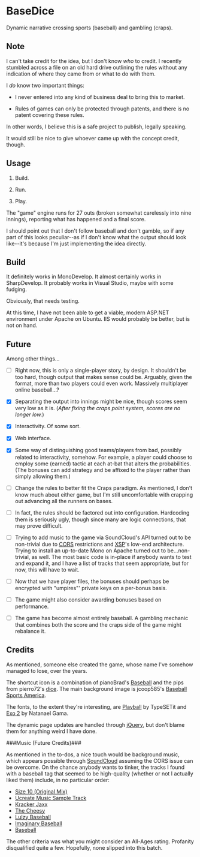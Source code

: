 BaseDice
========

Dynamic narrative crossing sports (baseball) and gambling (craps).

Note
----

I can't take credit for the idea, but I don't know _who_ to credit.  I recently stumbled across a file on an old hard drive outlining the rules without any indication of where they came from or what to do with them.

I _do_ know two important things:

 - I never entered into any kind of business deal to bring this to market.

 - Rules of games can only be protected through patents, and there is no patent covering these rules.

In other words, I believe this is a safe project to publish, legally speaking.

It would still be nice to give whoever came up with the concept credit, though.

Usage
-----

 1. Build.

 2. Run.

 3. Play.

The "game" engine runs for 27 outs (broken somewhat carelessly into nine innings), reporting what has happened and a final score.

I should point out that I don't follow baseball and don't gamble, so if any part of this looks peculiar--as if I don't know what the output should look like--it's because I'm just implementing the idea directly.

Build
-----

It definitely works in MonoDevelop. It almost certainly works in SharpDevelop. It probably works in Visual Studio, maybe with some fudging.

Obviously, that needs testing.

At this time, I have not been able to get a viable, modern ASP.NET environment under Apache on Ubuntu.  IIS would probably be better, but is not on hand.

Future
------

Among other things...

 - [ ] Right now, this is only a single-player story, by design.  It shouldn't be too hard, though output that makes sense could be.  Arguably, given the format, more than two players could even work.  Massively multiplayer online baseball...?

 - [X] Separating the output into innings might be nice, though scores seem very low as it is.  (_After fixing the craps point system, scores are no longer low._)

 - [X] Interactivity.  Of some sort.

 - [X] Web interface.

 - [X] Some way of distinguishing good teams/players from bad, possibly related to interactivity, somehow.  For example, a player could choose to employ some (earned) tactic at each at-bat that alters the probabilities.  (The bonuses can add strategy and be affixed to the player rather than simply allowing them.)

 - [ ] Change the rules to better fit the Craps paradigm.  As mentioned, I don't know much about either game, but I'm still uncomfortable with crapping out advancing all the runners on bases.

 - [ ] In fact, the rules should be factored out into configuration.  Hardcoding them is seriously ugly, though since many are logic connections, that may prove difficult.

 - [ ] Trying to add music to the game via SoundCloud's API turned out to be non-trivial due to [CORS](https://en.wikipedia.org/wiki/Cross-Origin_Resource_Sharing) restrictions and [XSP](https://en.wikipedia.org/wiki/XSP_%28software%29)'s low-end architecture.  Trying to install an up-to-date Mono on Apache turned out to be...non-trivial, as well.  The most basic code is in-place if anybody wants to test and expand it, and I have a list of tracks that seem appropriate, but for now, this will have to wait.

- [ ] Now that we have player files, the bonuses should perhaps be encrypted with "umpires"' private keys on a per-bonus basis.

- [ ] The game might also consider awarding bonuses based on performance.

- [ ] The game has become almost entirely baseball.  A gambling mechanic that combines both the score and the craps side of the game might rebalance it.

Credits
-------

As mentioned, someone else created the game, whose name I've somehow managed to lose, over the years.

The shortcut icon is a combination of pianoBrad's [Baseball](https://openclipart.org/detail/75919/baseball-by-pianobrad) and the pips from pierro72's [dice](https://openclipart.org/detail/181176/dice-by-pierro72-181176).  The main background image is jcoop585's [Baseball Sports America](http://pixabay.com/en/baseball-sports-america-192400/).

The fonts, to the extent they're interesting, are [Playball](https://www.google.com/fonts/specimen/Playball) by TypeSETit and [Exo 2](https://www.google.com/fonts/specimen/Exo+2) by Natanael Gama.

The dynamic page updates are handled through [jQuery](https://jquery.com/), but don't blame them for anything weird I have done.

###Music (Future Credits)###

As mentioned in the to-dos, a nice touch would be background music, which appears possible through [SoundCloud](https://soundcloud.com/) assuming the CORS issue can be overcome.  On the chance anybody wants to tinker, the tracks I found with a baseball tag that seemed to be high-quality (whether or not I actually liked them) include, in no particular order:

- [Size 10 (Original Mix)](https://soundcloud.com/ottoblucker/otto-bl-cker-size-10-original)
- [Ucreate Music Sample Track](https://soundcloud.com/madebyrobot/ucreate-music-sample-track)
- [Kracker Jaxx](https://soundcloud.com/jk-harris/krackerjaxx)
- [The Cheesy](https://soundcloud.com/ob3ple/the-cheesy-1)
- [Lulzy Baseball](https://soundcloud.com/lightningdude/lulzy-baseball)
- [Imaginary Baseball](https://soundcloud.com/tnyfrrro/imaginary-baseball)
- [Baseball](https://soundcloud.com/acloudintrousers/baseball)

The other criteria was what you might consider an All-Ages rating.  Profanity disqualified quite a few.  Hopefully, none slipped into this batch.

